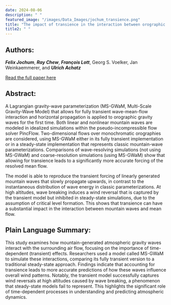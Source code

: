 ```yaml
---
date: 2024-08-06
description: " "
featured_image: "/images/Data_Images/jochum_transience.png"
title: "The impact of transience in the interaction between orographic gravity waves and mean flow"
title2: " "
---
```

## Authors:
***Felix Jochum***, ***Ray Chew***, ***François Lott***, Georg S. Voelker, Jan Weinkaemmerer, and ***Ulrich Achatz***

[Read the full paper here](https://doi.org/10.48550/arXiv.2408.03139)
## Abstract:
A Lagrangian gravity-wave parameterization (MS-GWaM, Multi-Scale Gravity-Wave Model) that allows for fully transient wave-mean-flow interaction and horizontal propagation is applied to orographic gravity waves for the first time. Both linear and nonlinear mountain waves are modeled in idealized simulations within the pseudo-incompressible flow solver PincFlow. Two-dimensional flows over monochromatic orographies are considered, using MS-GWaM either in its fully transient implementation or in a steady-state implementation that represents classic mountain-wave parameterizations. Comparisons of wave-resolving simulations (not using MS-GWaM) and coarse-resolution simulations (using MS-GWaM) show that allowing for transience leads to a significantly more accurate forcing of the resolved mean flow. 
<!--more-->
The model is able to reproduce the transient forcing of linearly generated mountain waves that slowly propagate upwards, in contrast to the instantaneous distribution of wave energy in classic parameterizations. At high altitudes, wave breaking induces a wind reversal that is captured by the transient model but inhibited in steady-state simulations, due to the assumption of critical level formation. This shows that transience can have a substantial impact in the interaction between mountain waves and mean flow.

## Plain Language Summary:
This study examines how mountain-generated atmospheric gravity waves interact with the surrounding air flow, focusing on the importance of time-dependent (transient) effects. Researchers used a model called MS-GWaM to simulate these interactions, comparing its fully transient version to a traditional steady-state approach. Findings indicate that accounting for transience leads to more accurate predictions of how these waves influence overall wind patterns. Notably, the transient model successfully captures wind reversals at high altitudes caused by wave breaking, a phenomenon that steady-state models fail to represent. This highlights the significant role of time-dependent processes in understanding and predicting atmospheric dynamics. 